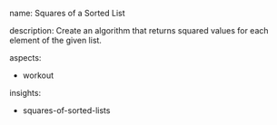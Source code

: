 name: Squares of a Sorted List

description: Create an algorithm that returns squared values for each element of the given list. 

aspects:
  - workout

insights:
  - squares-of-sorted-lists